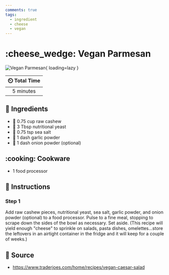 ```yaml
---
comments: true
tags:
  - ingredient
  - cheese
  - vegan
---
```

# :cheese_wedge: Vegan Parmesan

![Vegan Parmesan](../assets/images/vegan-parmesan.jpg){ loading=lazy }

| :timer_clock: Total Time |
|:-----------------------: |
| 5 minutes |

## :salt: Ingredients

- :chestnut: 0.75 cup raw cashew
- :microbe: 3 Tbsp nutritional yeast
- :salt: 0.75 tsp sea salt
- :garlic: 1 dash garlic powder
- :onion: 1 dash onion powder (optional)

## :cooking: Cookware

- 1 food processor

## :pencil: Instructions

### Step 1

Add raw cashew pieces, nutritional yeast, sea salt, garlic powder, and onion powder (optional) to a food
processor. Pulse to a fine meal, stopping to scrape down the sides of the bowl as necessary. Set aside. (This recipe
will yield enough "cheese" to sprinkle on salads, pasta dishes, omelettes...store the leftovers in an airtight container
in the fridge and it will keep for a couple of weeks.)

## :link: Source

- <https://www.traderjoes.com/home/recipes/vegan-caesar-salad>
